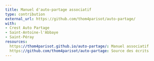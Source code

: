 ```yaml
---
title: Manuel d'auto-partage associatif
type: contribution
external_url: https://github.com/thom4parisot/auto-partage/
with:
- Crest Auto Partage
- Saint-Antoine-l'Abbaye
- Saint-Péray
resources:
  https://thom4parisot.github.io/auto-partage/: Manuel associatif
  https://github.com/thom4parisot/auto-partage: Source des écrits
---
```

